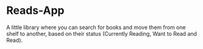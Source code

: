 # Reads-App
A little library where you can search for books and move them from one shelf to another, based on their status (Currently Reading, Want to Read and Read).

